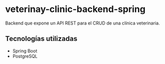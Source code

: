 # veterinay-clinic-backend-spring

Backend que expone un API REST para el CRUD de una clínica veterinaria.

## Tecnologías utilizadas

- Spring Boot
- PostgreSQL
